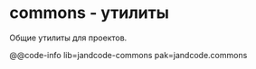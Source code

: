 
commons - утилиты
=================

Общие утилиты для проектов.

@@code-info
    lib=jandcode-commons
    pak=jandcode.commons
